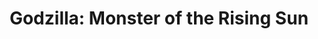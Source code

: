 ---
layout: other-video
permalink: /godzilla-monster-of-the-rising-sun
title: "Godzilla: Monster of the Rising Sun"
video_number: 21
release_date: 1994-01-01
description: 
cast: 
video_id: 
bitchute_id: 
archive_id: 
video_available: false
medium: puppets
old_cm_description: |
  I had a 1 foot tall Godzilla figure, so I couldn't resist making a remake of the 1954 Japanese classic monster movie. I built a city, using old toys, complete with miniature toy cars for Godzilla to pick up in his mouth and plenty of buildings for him to knock over. For the final scene where Godzilla is blown to bits, I threw in a wooden model T-rex skeleton.
james_old_star_rating: 2
james_old_number_rating: 6
---
